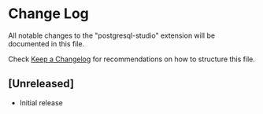 # Change Log

All notable changes to the "postgresql-studio" extension will be documented in this file.

Check [Keep a Changelog](http://keepachangelog.com/) for recommendations on how to structure this file.

## [Unreleased]

- Initial release